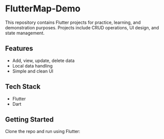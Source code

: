 # FlutterMap-Demo

This repository contains Flutter projects for practice, learning, and demonstration purposes. Projects include CRUD operations, UI design, and state management.

## Features
- Add, view, update, delete data
- Local data handling
- Simple and clean UI

## Tech Stack
- Flutter
- Dart

## Getting Started
Clone the repo and run using Flutter:
